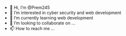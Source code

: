- 👋 Hi, I’m @Prem245
- 👀 I’m interested in cyber security and web development
- 🌱 I’m currently learning web development
- 💞️ I’m looking to collaborate on ...
- 📫 How to reach me ...

<!---
Prem245/Prem245 is a ✨ special ✨ repository because its `README.md` (this file) appears on your GitHub profile.
You can click the Preview link to take a look at your changes.
--->
